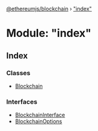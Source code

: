 [@ethereumjs/blockchain](../README.md) › ["index"](_index_.md)

# Module: "index"

## Index

### Classes

* [Blockchain](../classes/_index_.blockchain.md)

### Interfaces

* [BlockchainInterface](../interfaces/_index_.blockchaininterface.md)
* [BlockchainOptions](../interfaces/_index_.blockchainoptions.md)
